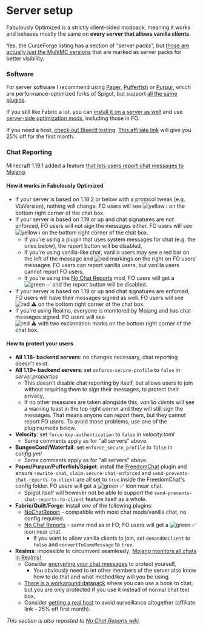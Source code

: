 # Server setup

Fabulously Optimized is a strictly client-sided modpack, meaning it works and behaves mostly the same on **every server that allows vanilla clients**. 

Yes, the CurseForge listing has a section of "server packs", but [those are actually just the MultiMC versions](install-instructions.md#multimc) that are marked as server packs for better visibility.

### Software

For server software I recommend using [Paper](https://papermc.io), [Pufferfish](https://github.com/pufferfish-gg/Pufferfish) or [Purpur](https://github.com/PurpurMC/Purpur/), which are performance-optimized forks of Spigot, but support [all the same plugins](https://www.spigotmc.org/resources/categories/spigot.4/). 

If you still like Fabric a lot, you can [install it on a server as well](https://fabricmc.net/use/?page=server) and use [server-side optimization mods](https://modrinth.com/mods?f=categories%3A%27optimization%27&g=categories%3A%27fabric%27&e=server), including those in FO.

If you need a host, [check out BisectHosting](https://www.bisecthosting.com/clients/aff.php?aff=2604). [This affiliate link](https://www.bisecthosting.com/clients/aff.php?aff=2604) will give you 25% off for the first month.

### Chat Reporting

Minecraft 1.19.1 added a feature [that lets users report chat messages to Mojang](chat-reporting-faq.md). 

#### How it works in Fabulously Optimized

* If your server is based on 1.18.2 or below with a protocol tweak (e.g. ViaVersion), nothing will change. FO users will see ![yellow ℹ️](https://i.ibb.co/YXQdJRr/yellow.png) on the bottom right corner of the chat box.
* If your server is based on 1.19 or up and chat signatures are not enforced, FO users will not sign the messages either. FO users will see ![yellow ℹ️](https://i.ibb.co/YXQdJRr/yellow.png) on the bottom right corner of the chat box.
  * If you're using a plugin that uses system messages for chat (e.g. the ones below), the report button will be disabled,
  * If you're using vanilla-like chat, vanilla users may see a red bar on the left of the message and ![red markings](https://i.ibb.co/ftRMqHL/exclamation.png) on the right on FO users' messages. FO users can report vanilla users, but vanilla users cannot report FO users,
  * If you're using the [No Chat Reports](https://www.curseforge.com/minecraft/mc-mods/no-chat-reports) mod, FO users will get a ![green ✅](https://i.ibb.co/LPXNKRM/green.png) and the report button will be disabled.
* If your server is based on 1.19 or up and chat signatures are enforced, FO users will have their messages signed as well. FO users will see ![red ⚠️](https://i.ibb.co/tzd8CvB/red.png) on the bottom right corner of the chat box.
* If you're using Realms, everyone is monitored by Mojang and has chat messages signed. FO users will see ![red ⚠️ with two exclamation marks](https://i.ibb.co/WcVggrL/chat-status-icons-extended.png) on the bottom right corner of the chat box.

#### How to protect your users

- **All 1.18- backend servers**: no changes necessary, chat reporting doesn't exist.
- **All 1.19+ backend servers**: set `enforce-secure-profile` to `false` in _server.properties_
  - This doesn't disable chat reporting by itself, but allows users to join without requiring them to sign their messages, to protect their privacy,
  - If no other measures are taken alongside this, _vanilla clients_ will see a warning toast in the top right corner and they will still sign the messages. That means anyone can report them, but they cannot report FO users. To avoid those problems, use one of the plugins/mods below.
- **Velocity**: set `force-key-authentication` to `false` in _velocity.toml_
  - Same comments apply as for "all servers" above.
- **BungeeCord/Waterfall**: set `enforce_secure_profile` to `false` in _config.yml_
  - Same comments apply as for "all servers" above.
- **Paper/Purpur/Pufferfish/Spigot**: install the [FreedomChat](https://modrinth.com/mod/freedomchat) plugin and ensure `rewrite-chat`, `claim-secure-chat-enforced` and `send-prevents-chat-reports-to-client` are all set to `true` inside the FreedomChat's config folder. FO users will get a ![green ✅](https://i.ibb.co/LPXNKRM/green.png) icon near chat.
  - Spigot itself will however not be able to support the `send-prevents-chat-reports-to-client` feature itself as a whole.
- **Fabric/Quilt/Forge**: install _one_ of the following plugins:
  - [NoChatReport](https://modrinth.com/mod/no-chat-report) - compatible with most chat mods/vanilla chat, no config required.
  - [No Chat Reports](https://www.curseforge.com/minecraft/mc-mods/no-chat-reports) - same mod as in FO; FO users will get a ![green ✅](https://i.ibb.co/LPXNKRM/green.png) icon near chat.
    - If you want to allow vanilla clients to join, set `demandOnClient` to `false` and `convertToGameMessage` to `true`. 
- **Realms**: impossible to circumvent seamlessly; [Mojang monitors all chats in Realms!](https://help.minecraft.net/hc/en-us/articles/8047895358605-Our-Commitment-to-Player-Safety#h_01G95X76WR1PM97XBXDE7G25KE)
  - Consider [encrypting your chat messages](chat-reporting-faq.md#can-i-encrypt-my-chat-messages) to protect yourself, 
    - You obviously need to let other members of the server also know how to do that and what method/key will you be using. 
  - [There is a workaround datapack](https://www.planetminecraft.com/data-pack/no-more-chat-reports-datapack/) where you can use a book to chat, but you are only protected if you use it instead of normal chat text box,
  - Consider [getting a real host](https://www.bisecthosting.com/clients/aff.php?aff=2604) to avoid surveillance altogether (affiliate link - 25% off first month).

_This section is also reposted to [No Chat Reports wiki](https://github.com/Aizistral-Studios/No-Chat-Reports/wiki/Protecting-server-players)._
